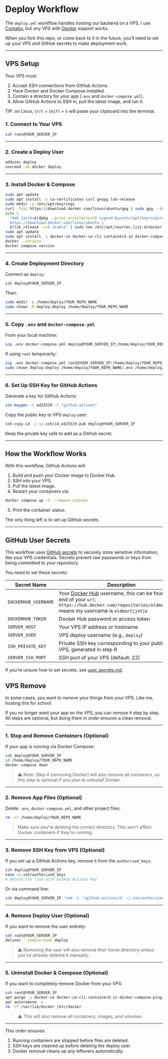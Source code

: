 # Deploy Workflow

The `deploy.yml` workflow handles hosting our backend on a VPS. I use [Contabo](https://contabo.com/en/), but any VPS with [Docker](https://www.docker.com/) support works.

When you fork this repo, or come back to it in the future, you’ll need to set up your VPS and GitHub secrets to make deployment work.

---

## VPS Setup

Your VPS must:

1. Accept SSH connections from GitHub Actions.
2. Have Docker and Docker Compose installed.
3. Contain a directory for your app (`.env` and `docker-compose.yml`).
4. Allow GitHub Actions to SSH in, pull the latest image, and run it.

TIP: on Linux, `Ctrl` + `Shift` + `V` will paste your clipboard into the terminal.

### 1. Connect to Your VPS

```bash
ssh root@YOUR_SERVER_IP
```

---

### 2. Create a Deploy User

```bash
adduser deploy
usermod -aG docker deploy
```

---

### 3. Install Docker & Compose

```bash
sudo apt update
sudo apt install -y ca-certificates curl gnupg lsb-release
sudo mkdir -p /etc/apt/keyrings
curl -fsSL https://download.docker.com/linux/ubuntu/gpg | sudo gpg --dearmor -o /etc/apt/keyrings/docker.gpg
echo \
  "deb [arch=$(dpkg --print-architecture) signed-by=/etc/apt/keyrings/docker.gpg] \
  https://download.docker.com/linux/ubuntu \
  $(lsb_release -cs) stable" | sudo tee /etc/apt/sources.list.d/docker.list > /dev/null
sudo apt update
sudo apt install -y docker-ce docker-ce-cli containerd.io docker-compose-plugin
docker --version
docker compose version
```

---

### 4. Create Deployment Directory

Connect as `deploy`:

```bash
ssh deploy@YOUR_SERVER_IP
```

Then:

```bash
sudo mkdir -p /home/deploy/YOUR_REPO_NAME
sudo chown -R deploy:deploy /home/deploy/YOUR_REPO_NAME
```

---

### 5. Copy `.env` and `docker-compose.yml`

From your local machine:

```bash
scp .env docker-compose.yml deploy@YOUR_SERVER_IP:/home/deploy/YOUR_REPO_NAME/
```

If using `root` temporarily:

```bash
scp .env docker-compose.yml root@YOUR_SERVER_IP:/home/deploy/YOUR_REPO_NAME/
sudo chown deploy:deploy /home/deploy/YOUR_REPO_NAME/.env /home/deploy/YOUR_REPO_NAME/docker-compose.yml
```

---

### 6. Set Up SSH Key for GitHub Actions

Generate a key for GitHub Actions:

```bash
ssh-keygen -t ed25519 -C "github-actions"
```

Copy the public key to VPS `deploy` user:

```bash
ssh-copy-id -i ~/.ssh/id_ed25519.pub deploy@YOUR_SERVER_IP
```

Keep the private key safe to add as a GitHub secret.

---

## How the Workflow Works

With this workflow, GitHub Actions will:

1. Build and push your Docker image to Docker Hub.
2. SSH into your VPS.
3. Pull the latest image.
4. Restart your containers via:

```bash
docker compose up -d --remove-orphans
```

5. Print the container status.

The only thing left is to set up GitHub secrets.

---

## GitHub User Secrets

This workflow uses [GitHub secrets](https://docs.github.com/en/actions/how-tos/write-workflows/choose-what-workflows-do/use-secrets) to securely store sensitive information, like your VPS credentials. Secrets prevent raw passwords or keys from being committed to your repository.

You need to set these secrets:

| Secret Name          | Description                                             |
| -------------------- | ------------------------------------------------------- |
| `DOCKERHUB_USERNAME` | Your [Docker Hub](https://hub.docker.com/repositories/) username, this can be found at the end of your `url`: `https://hub.docker.com/repositories/oldmartijntje`  means my username is `oldmartijntje`                               |
| `DOCKERHUB_TOKEN`    | Docker Hub password or access token                     |
| `SERVER_HOST`        | Your VPS IP address or hostname                         |
| `SERVER_USER`        | VPS deploy username (e.g., `deploy`)                    |
| `SSH_PRIVATE_KEY`    | Private SSH key corresponding to your public key on VPS, generated in step 6 |
| `SERVER_SSH_PORT`    | SSH port of your VPS (default: 22)                      |

If you’re unsure how to set secrets, see [user_secrets.md](./user_secrets.md).

## VPS Remove

In some cases, you want to remove your things from your VPS. Like me, hosting this for school.

If you no longer want your app on the VPS, you can remove it step by step. All steps are optional, but doing them in order ensures a clean removal.

---

### 1. Stop and Remove Containers (Optional)

If your app is running via Docker Compose:

```bash
ssh deploy@YOUR_SERVER_IP
cd /home/deploy/YOUR_REPO_NAME
docker compose down
```

> ⚠️ Note: Step 4 (removing Docker) will also remove all containers, so this step is optional if you plan to uninstall Docker.

---

### 2. Remove App Files (Optional)

Delete `.env`, `docker-compose.yml`, and other project files:

```bash
rm -rf /home/deploy/YOUR_REPO_NAME
```

> Make sure you’re deleting the correct directory. This won’t affect Docker containers if they’re running.

---

### 3. Remove SSH Key from VPS (Optional)

If you set up a GitHub Actions key, remove it from the `authorized_keys`:

```bash
ssh deploy@YOUR_SERVER_IP
nano ~/.ssh/authorized_keys
# delete the line with GitHub Actions key
```

Or via command line:

```bash
ssh deploy@YOUR_SERVER_IP "sed -i '/github-actions/d' ~/.ssh/authorized_keys"
```

---

### 4. Remove Deploy User (Optional)

If you want to remove the user entirely:

```bash
ssh root@YOUR_SERVER_IP
deluser --remove-home deploy
```

> ⚠️ Removing the user will also remove their home directory unless you’ve already deleted it manually.

---

### 5. Uninstall Docker & Compose (Optional)

If you want to completely remove Docker from your VPS:

```bash
ssh root@YOUR_SERVER_IP
apt purge -y docker-ce docker-ce-cli containerd.io docker-compose-plugin
apt autoremove -y
rm -rf /var/lib/docker /etc/docker
```

> ⚠️ This will also remove all containers, images, and volumes.

---

This order ensures:

1. Running containers are stopped before files are deleted.
2. SSH keys are cleaned up before deleting the deploy user.
3. Docker removal cleans up any leftovers automatically.
